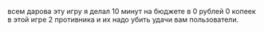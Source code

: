 всем дарова
эту игру я делал 10 минут на бюджете в 0 рублей 0 копеек
в этой игре 2 противника и их надо убить
удачи вам пользователи.
